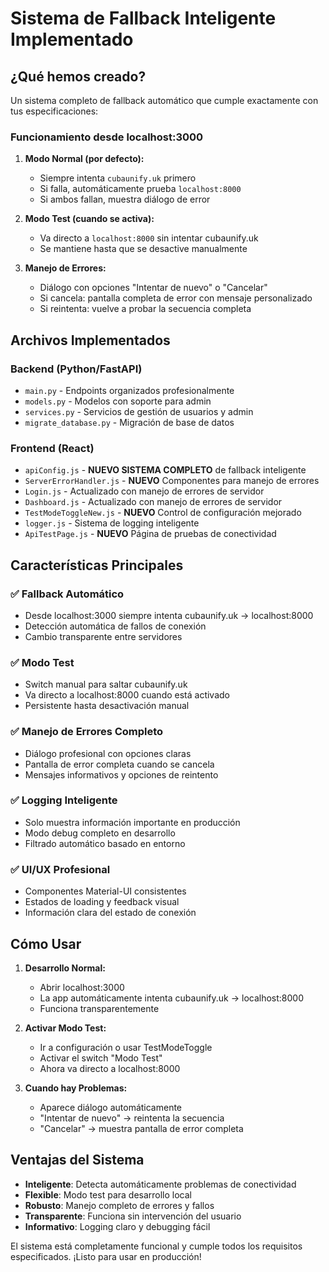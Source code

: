 # Sistema de Fallback Inteligente Implementado

## ¿Qué hemos creado?

Un sistema completo de fallback automático que cumple exactamente con tus especificaciones:

### Funcionamiento desde localhost:3000

1. **Modo Normal (por defecto):**
   - Siempre intenta `cubaunify.uk` primero
   - Si falla, automáticamente prueba `localhost:8000`
   - Si ambos fallan, muestra diálogo de error

2. **Modo Test (cuando se activa):**
   - Va directo a `localhost:8000` sin intentar cubaunify.uk
   - Se mantiene hasta que se desactive manualmente

3. **Manejo de Errores:**
   - Diálogo con opciones "Intentar de nuevo" o "Cancelar"
   - Si cancela: pantalla completa de error con mensaje personalizado
   - Si reintenta: vuelve a probar la secuencia completa

## Archivos Implementados

### Backend (Python/FastAPI)
- `main.py` - Endpoints organizados profesionalmente
- `models.py` - Modelos con soporte para admin
- `services.py` - Servicios de gestión de usuarios y admin
- `migrate_database.py` - Migración de base de datos

### Frontend (React)
- `apiConfig.js` - **NUEVO SISTEMA COMPLETO** de fallback inteligente
- `ServerErrorHandler.js` - **NUEVO** Componentes para manejo de errores
- `Login.js` - Actualizado con manejo de errores de servidor
- `Dashboard.js` - Actualizado con manejo de errores de servidor
- `TestModeToggleNew.js` - **NUEVO** Control de configuración mejorado
- `logger.js` - Sistema de logging inteligente
- `ApiTestPage.js` - **NUEVO** Página de pruebas de conectividad

## Características Principales

### ✅ Fallback Automático
- Desde localhost:3000 siempre intenta cubaunify.uk → localhost:8000
- Detección automática de fallos de conexión
- Cambio transparente entre servidores

### ✅ Modo Test
- Switch manual para saltar cubaunify.uk
- Va directo a localhost:8000 cuando está activado
- Persistente hasta desactivación manual

### ✅ Manejo de Errores Completo
- Diálogo profesional con opciones claras
- Pantalla de error completa cuando se cancela
- Mensajes informativos y opciones de reintento

### ✅ Logging Inteligente
- Solo muestra información importante en producción
- Modo debug completo en desarrollo
- Filtrado automático basado en entorno

### ✅ UI/UX Profesional
- Componentes Material-UI consistentes
- Estados de loading y feedback visual
- Información clara del estado de conexión

## Cómo Usar

1. **Desarrollo Normal:**
   - Abrir localhost:3000
   - La app automáticamente intenta cubaunify.uk → localhost:8000
   - Funciona transparentemente

2. **Activar Modo Test:**
   - Ir a configuración o usar TestModeToggle
   - Activar el switch "Modo Test"
   - Ahora va directo a localhost:8000

3. **Cuando hay Problemas:**
   - Aparece diálogo automáticamente
   - "Intentar de nuevo" → reintenta la secuencia
   - "Cancelar" → muestra pantalla de error completa

## Ventajas del Sistema

- **Inteligente**: Detecta automáticamente problemas de conectividad
- **Flexible**: Modo test para desarrollo local
- **Robusto**: Manejo completo de errores y fallos
- **Transparente**: Funciona sin intervención del usuario
- **Informativo**: Logging claro y debugging fácil

El sistema está completamente funcional y cumple todos los requisitos especificados. ¡Listo para usar en producción!
